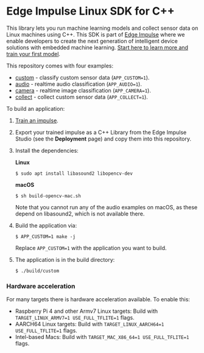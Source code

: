 # Edge Impulse Linux SDK for C++

This library lets you run machine learning models and collect sensor data on Linux machines using C++. This SDK is part of [Edge Impulse](https://www.edgeimpulse.com) where we enable developers to create the next generation of intelligent device solutions with embedded machine learning. [Start here to learn more and train your first model](https://docs.edgeimpulse.com).

This repository comes with four examples:

* [custom](source/custom.cpp) - classify custom sensor data (`APP_CUSTOM=1`).
* [audio](source/audio.cpp) - realtime audio classification (`APP_AUDIO=1`).
* [camera](source/camera.cpp) - realtime image classification (`APP_CAMERA=1`).
* [collect](source/collect.cpp) - collect custom sensor data (`APP_COLLECT=1`).

To build an application:

1. [Train an impulse](https://docs.edgeimpulse.com/docs).
1. Export your trained impulse as a C++ Library from the Edge Impulse Studio (see the **Deployment** page) and copy them into this repository.
1. Install the dependencies:

    **Linux**

    ```
    $ sudo apt install libasound2 libopencv-dev
    ```

    **macOS**

    ```
    $ sh build-opencv-mac.sh
    ```

    Note that you cannot run any of the audio examples on macOS, as these depend on libasound2, which is not available there.

1. Build the application via:

    ```
    $ APP_CUSTOM=1 make -j
    ```

    Replace `APP_CUSTOM=1` with the application you want to build.

1. The application is in the build directory:

    ```
    $ ./build/custom
    ```

### Hardware acceleration

For many targets there is hardware acceleration available. To enable this:

* Raspberry Pi 4 and other Armv7 Linux targets: Build with `TARGET_LINUX_ARMV7=1 USE_FULL_TFLITE=1` flags.
* AARCH64 Linux targets: Build with `TARGET_LINUX_AARCH64=1 USE_FULL_TFLITE=1` flags.
* Intel-based Macs: Build with `TARGET_MAC_X86_64=1 USE_FULL_TFLITE=1` flags.
